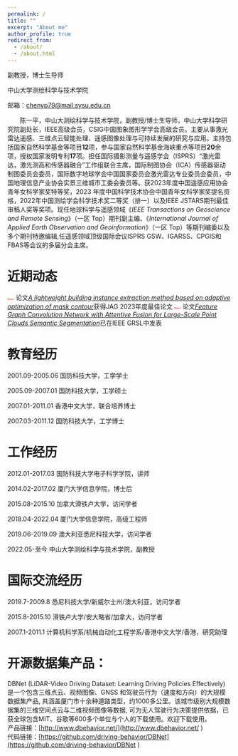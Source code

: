 ```yaml
---
permalink: /
title: ""
excerpt: "About me"
author_profile: true
redirect_from: 
  - /about/
  - /about.html
---
```

副教授，博士生导师

中山大学测绘科学与技术学院  

邮箱：chenyp79@mail.sysu.edu.cn

&emsp;&emsp;陈一平，中山大测绘科学与技术学院，副教授/博士生导师，中山大学科学研究院副处长，IEEE高级会员，CSIG中国图象图形学学会高级会员。主要从事激光雷达遥感、三维点云智能处理、遥感图像处理与可持续发展的研究与应用。主持包括国家自然科学基金等项目**12**项，参与国家自然科学基金海峡重点等项目**20**余项，授权国家发明专利**17**项。担任国际摄影测量与遥感学会（ISPRS）“激光雷达，激光测高和传感器融合”工作组联合主席，国际制图协会（ICA）传感器驱动制图委员会委员，国际数字地球学会中国国家委员会激光雷达专业委员会委员，中国地理信息产业协会实景三维城市工委会委员等。获2023年度中国遥感应用协会青年女科学家奖特等奖，2023 年度中国科学技术协会中国青年女科学家奖提名资格，2022年中国测绘学会科学技术奖二等奖（排一）以及IEEE JSTARS期刊最佳审稿人奖等奖项。现任地球科学与遥感领域《_IEEE Transactions on Geoscience and Remote Sensing_》（一区 Top）期刊副主编、《_International Journal of Applied Earth Observation and Geoinformation_》（一区 Top）等期刊编委以及多个期刊特邀编辑,任遥感领域顶级国际会议ISPRS GSW、IGARSS、CPGIS和FBAS等会议的多届分会主席。

近期动态
======
<span style="color: red;font-size: 5;font-style: italic;">News!</span>  论文[_A lightweight building instance extraction method based on adaptive optimization of mask contour_](https://doi.org/10.1016/j.jag.2023.103420)获得JAG 2023年度最佳论文
<span style="color: red;font-size: 5;font-style: italic;">News!</span>  论文[_Feature Graph Convolution Network with Attentive Fusion for Large-Scale Point Clouds Semantic Segmentation_](https://ieeexplore.ieee.org/abstract/document/10217158)已在IEEE GRSL中发表


教育经历
======
2001.09-2005.06  国防科技大学，工学学士

2005.09-2007.01  国防科技大学，工学硕士

2007.01-2011.01  香港中文大学，联合培养博士

2007.03-2011.12  国防科技大学，工学博士 

工作经历
======
2012.01-2017.03  国防科技大学电子科学学院，讲师

2014.02-2017.02  厦门大学信息学院，博士后

2015.08-2015.10  加拿大滑铁卢大学，访问学者

2018.04-2022.04  厦门大学信息学院，高级工程师

2019.06-2019.09  澳大利亚悉尼科技大学，访问学者

2022.05-至今     中山大学测绘科学与技术学院，副教授

国际交流经历
======
2019.7-2009.8   悉尼科技大学/新威尔士州/澳大利亚，访问学者

2015.8-2015.10  滑铁卢大学/安大略省/加拿大，访问学者

2007.1-2011.1   计算机科学系/机械自动化工程学系/香港中文大学/香港，研究助理

开源数据集产品：
======
DBNet (LiDAR-Video Driving Dataset: Learning Driving Policies Effectively) 是一个包含三维点云、视频图像、GNSS 和驾驶员行为（速度和方向）的大规模数据集产品, 共涵盖厦门市十余种道路类型，约1000多公里。该城市级别大规模数据集的三维空间点云与二维视频图像等数据, 可为无人驾驶行为决策提供依据，已获全球包含MIT、谷歌等600多个单位与个人的下载使用。欢迎下载使用。  
产品链接：[http://www.dbehavior.net/](http://www.dbehavior.net/ )  
代码链接：[https://github.com/driving-behavior/DBNet](https://github.com/driving-behavior/DBNet
)
